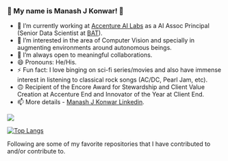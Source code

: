 ### 👋 My name is Manash J Konwar! 👾

- 🔭 I’m currently working at [Accenture AI Labs](https://www.accenture.com/us-en) as a AI Assoc Principal (Senior Data Scientist at [BAT](https://www.bat.com/)).
- 🌱 I’m interested in the area of Computer Vision and specially in augmenting environments around autonomous beings.
- 👯 I’m always open to meaningful collaborations.
- 😄 Pronouns: He/His.
- ⚡ Fun fact: I love binging on sci-fi series/movies and also have immense interest in listening to classical rock songs (AC/DC, Pearl Jam, etc). 
- 🙃 Recipient of the Encore Award for Stewardship and Client Value Creation at Accenture End and Innovator of the Year at Client End.
- 📫 More details - [Manash J Konwar Linkedin](https://www.linkedin.com/in/manashjkonwar/).

<img src="https://github-readme-stats.vercel.app/api?username=ManashJKonwar&&show_icons=true&title_color=ffffff&icon_color=bb2acf&text_color=daf7dc&bg_color=191919">

[![Top Langs](https://github-readme-stats.vercel.app/api/top-langs/?username=ManashJKonwar&langs_count=5&theme=algolia)](https://github.com/anuraghazra/github-readme-stats)

Following are some of my favorite repositories that I have contributed to and/or contribute to. 

